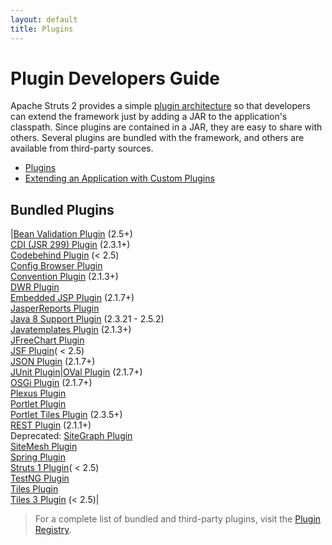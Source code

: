 ```yaml
---
layout: default
title: Plugins
---
```


# Plugin Developers Guide

Apache Struts 2 provides a simple [plugin architecture](plugins.html) so that developers can extend the framework just 
by adding a JAR to the application's classpath. Since plugins are contained in a JAR, they are easy to share with others. 
Several plugins are bundled with the framework, and others are available from third-party sources.

- [Plugins](plugins.html)
- [Extending an Application with Custom Plugins](extending-an-application-with-custom-plugins.html)

## Bundled Plugins

|[Bean Validation Plugin](bean-validation) (2.5+)<br>[CDI (JSR 299) Plugin](cdi) (2.3.1+)<br>[Codebehind Plugin](codebehind) (< 2.5)<br>[Config Browser Plugin](config-browser)<br>[Convention Plugin](convention) (2.1.3+)<br>[DWR Plugin](dwr)<br>[Embedded JSP Plugin](embedded-jsp) (2.1.7+)<br>[JasperReports Plugin](jasperreports)<br>[Java 8 Support Plugin](java-8-support) (2.3.21 - 2.5.2)<br>[Javatemplates Plugin](javatemplates) (2.1.3+)<br>[JFreeChart Plugin](jfreechart)<br>[JSF Plugin](jsf)( < 2.5)<br>[JSON Plugin](json)  (2.1.7+)<br>[JUnit Plugin](junit)|[OVal Plugin](oval) (2.1.7+)<br>[OSGi Plugin](osgi) (2.1.7+)<br>[Plexus Plugin](plexus)<br>[Portlet Plugin](portlet)<br>[Portlet Tiles Plugin](portlet-tiles) (2.3.5+)<br>[REST Plugin](rest) (2.1.1+)<br>Deprecated: [SiteGraph Plugin](sitegraph)<br>[SiteMesh Plugin](sitemesh)<br>[Spring Plugin](spring)<br>[Struts 1 Plugin](struts-1)( < 2.5)<br>[TestNG Plugin](testng)<br>[Tiles Plugin](tiles)<br>[Tiles 3 Plugin](tiles-3)  (< 2.5)|

>  For a complete list of bundled and third-party plugins, visit the [Plugin Registry](http://cwiki.apache.org/S2PLUGINS/Home).
